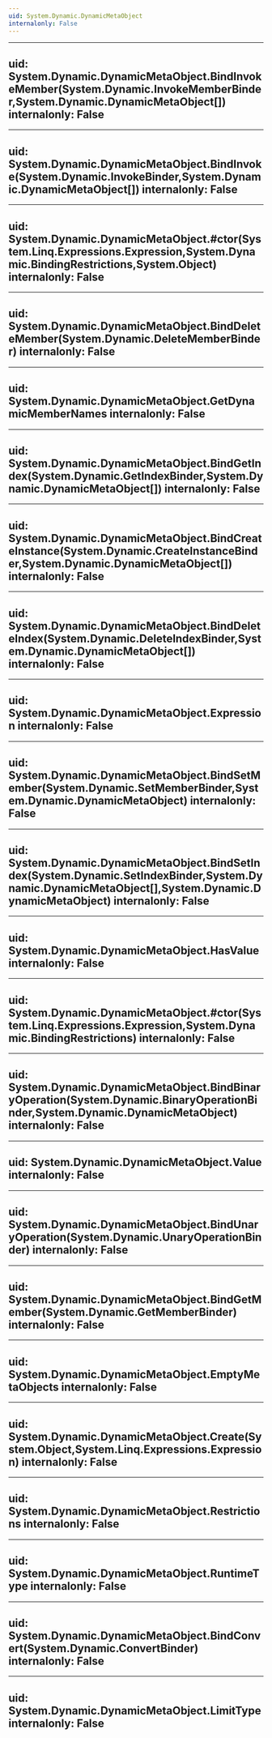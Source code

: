 ```yaml
---
uid: System.Dynamic.DynamicMetaObject
internalonly: False
---
```


---
uid: System.Dynamic.DynamicMetaObject.BindInvokeMember(System.Dynamic.InvokeMemberBinder,System.Dynamic.DynamicMetaObject[])
internalonly: False
---

---
uid: System.Dynamic.DynamicMetaObject.BindInvoke(System.Dynamic.InvokeBinder,System.Dynamic.DynamicMetaObject[])
internalonly: False
---

---
uid: System.Dynamic.DynamicMetaObject.#ctor(System.Linq.Expressions.Expression,System.Dynamic.BindingRestrictions,System.Object)
internalonly: False
---

---
uid: System.Dynamic.DynamicMetaObject.BindDeleteMember(System.Dynamic.DeleteMemberBinder)
internalonly: False
---

---
uid: System.Dynamic.DynamicMetaObject.GetDynamicMemberNames
internalonly: False
---

---
uid: System.Dynamic.DynamicMetaObject.BindGetIndex(System.Dynamic.GetIndexBinder,System.Dynamic.DynamicMetaObject[])
internalonly: False
---

---
uid: System.Dynamic.DynamicMetaObject.BindCreateInstance(System.Dynamic.CreateInstanceBinder,System.Dynamic.DynamicMetaObject[])
internalonly: False
---

---
uid: System.Dynamic.DynamicMetaObject.BindDeleteIndex(System.Dynamic.DeleteIndexBinder,System.Dynamic.DynamicMetaObject[])
internalonly: False
---

---
uid: System.Dynamic.DynamicMetaObject.Expression
internalonly: False
---

---
uid: System.Dynamic.DynamicMetaObject.BindSetMember(System.Dynamic.SetMemberBinder,System.Dynamic.DynamicMetaObject)
internalonly: False
---

---
uid: System.Dynamic.DynamicMetaObject.BindSetIndex(System.Dynamic.SetIndexBinder,System.Dynamic.DynamicMetaObject[],System.Dynamic.DynamicMetaObject)
internalonly: False
---

---
uid: System.Dynamic.DynamicMetaObject.HasValue
internalonly: False
---

---
uid: System.Dynamic.DynamicMetaObject.#ctor(System.Linq.Expressions.Expression,System.Dynamic.BindingRestrictions)
internalonly: False
---

---
uid: System.Dynamic.DynamicMetaObject.BindBinaryOperation(System.Dynamic.BinaryOperationBinder,System.Dynamic.DynamicMetaObject)
internalonly: False
---

---
uid: System.Dynamic.DynamicMetaObject.Value
internalonly: False
---

---
uid: System.Dynamic.DynamicMetaObject.BindUnaryOperation(System.Dynamic.UnaryOperationBinder)
internalonly: False
---

---
uid: System.Dynamic.DynamicMetaObject.BindGetMember(System.Dynamic.GetMemberBinder)
internalonly: False
---

---
uid: System.Dynamic.DynamicMetaObject.EmptyMetaObjects
internalonly: False
---

---
uid: System.Dynamic.DynamicMetaObject.Create(System.Object,System.Linq.Expressions.Expression)
internalonly: False
---

---
uid: System.Dynamic.DynamicMetaObject.Restrictions
internalonly: False
---

---
uid: System.Dynamic.DynamicMetaObject.RuntimeType
internalonly: False
---

---
uid: System.Dynamic.DynamicMetaObject.BindConvert(System.Dynamic.ConvertBinder)
internalonly: False
---

---
uid: System.Dynamic.DynamicMetaObject.LimitType
internalonly: False
---
